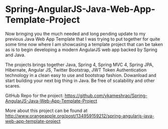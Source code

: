# Spring-AngularJS-Java-Web-App-Template-Project
Now bringing you the much needed and long pending update to my previous Java Web App Template that I was trying to put together for quite some time now where I am showcasing a template project that can be taken as is to begin developing a modern AngularJS web app backed by Spring and Java.

The projects brings together Java, Spring 4, Spring MVC 4, Spring JPA, Hibernate, Angular JS, Twitter Bootstrap, JWT Token Authentication technology in a clean easy to use and bootstrap fashion. Dowanload and start building your next big thing in Java. Be free of scalability and other scares.

GitHub Repo for the project: https://github.com/ykameshrao/Spring-AngularJS-Java-Web-App-Template-Project

More about this project can be found at http://www.orangeapple.org/post/134959159212/spring-angularjs-java-web-app-template-project


